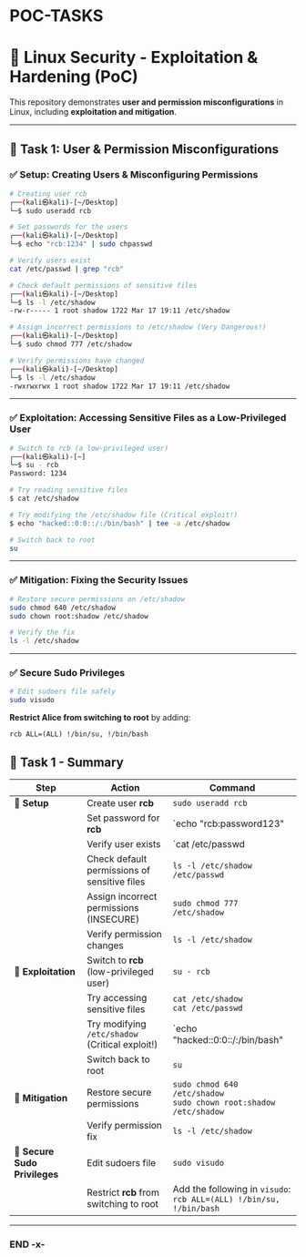 # POC-TASKS
# 📌 Linux Security - Exploitation & Hardening (PoC)

This repository demonstrates **user and permission misconfigurations** in Linux, including **exploitation and mitigation**.

---

## 🔹 **Task 1: User & Permission Misconfigurations**

### ✅ **Setup: Creating Users & Misconfiguring Permissions**

```bash
# Creating user rcb
┌──(kali㉿kali)-[~/Desktop]
└─$ sudo useradd rcb

# Set passwords for the users
┌──(kali㉿kali)-[~/Desktop]
└─$ echo "rcb:1234" | sudo chpasswd

# Verify users exist
cat /etc/passwd | grep "rcb"

# Check default permissions of sensitive files
┌──(kali㉿kali)-[~/Desktop]
└─$ ls -l /etc/shadow
-rw-r----- 1 root shadow 1722 Mar 17 19:11 /etc/shadow

# Assign incorrect permissions to /etc/shadow (Very Dangerous!)
┌──(kali㉿kali)-[~/Desktop]
└─$ sudo chmod 777 /etc/shadow

# Verify permissions have changed
┌──(kali㉿kali)-[~/Desktop]
└─$ ls -l /etc/shadow         
-rwxrwxrwx 1 root shadow 1722 Mar 17 19:11 /etc/shadow
```

---

### ✅ **Exploitation: Accessing Sensitive Files as a Low-Privileged User**

```bash
# Switch to rcb (a low-privileged user)
┌──(kali㉿kali)-[~]
└─$ su - rcb
Password: 1234

# Try reading sensitive files
$ cat /etc/shadow

# Try modifying the /etc/shadow file (Critical exploit!)
$ echo "hacked::0:0::/:/bin/bash" | tee -a /etc/shadow

# Switch back to root
su
```

---

### ✅ **Mitigation: Fixing the Security Issues**

```bash
# Restore secure permissions on /etc/shadow
sudo chmod 640 /etc/shadow
sudo chown root:shadow /etc/shadow

# Verify the fix
ls -l /etc/shadow
```

---

### ✅ **Secure Sudo Privileges**

```bash
# Edit sudoers file safely
sudo visudo
```

**Restrict Alice from switching to root** by adding:
```plaintext
rcb ALL=(ALL) !/bin/su, !/bin/bash
```
## 📌 Task 1 - Summary  

| **Step**             | **Action**                                         | **Command**                                  |
|----------------------|---------------------------------------------------|---------------------------------------------|
| 🔹 **Setup**         | Create user **rcb**                                | `sudo useradd rcb` |
|                     | Set password for **rcb**                           | `echo "rcb:password123" | sudo chpasswd` |
|                     | Verify user exists                                 | `cat /etc/passwd | grep rcb` |
|                     | Check default permissions of sensitive files       | `ls -l /etc/shadow /etc/passwd` |
|                     | Assign incorrect permissions (INSECURE)            | `sudo chmod 777 /etc/shadow` |
|                     | Verify permission changes                          | `ls -l /etc/shadow` |
| 🔹 **Exploitation**  | Switch to **rcb** (low-privileged user)           | `su - rcb` |
|                     | Try accessing sensitive files                      | `cat /etc/shadow`<br>`cat /etc/passwd` |
|                     | Try modifying `/etc/shadow` (Critical exploit!)    | `echo "hacked::0:0::/:/bin/bash" | tee -a /etc/shadow` |
|                     | Switch back to root                                | `su` |
| 🔹 **Mitigation**    | Restore secure permissions                        | `sudo chmod 640 /etc/shadow`<br>`sudo chown root:shadow /etc/shadow` |
|                     | Verify permission fix                              | `ls -l /etc/shadow` |
| 🔹 **Secure Sudo Privileges** | Edit sudoers file                   | `sudo visudo` |
|                     | Restrict **rcb** from switching to root            | Add the following in `visudo`:<br>`rcb ALL=(ALL) !/bin/su, !/bin/bash` |

---

### END -x-
